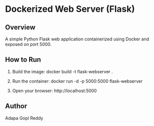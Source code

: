 # Dockerized Web Server (Flask)

## Overview
A simple Python Flask web application containerized using Docker and exposed on port 5000.

## How to Run

1. Build the image:
   docker build -t flask-webserver .

2. Run the container:
   docker run -d -p 5000:5000 flask-webserver

3. Open your browser:
   http://localhost:5000

## Author
Adapa Gopi Reddy
